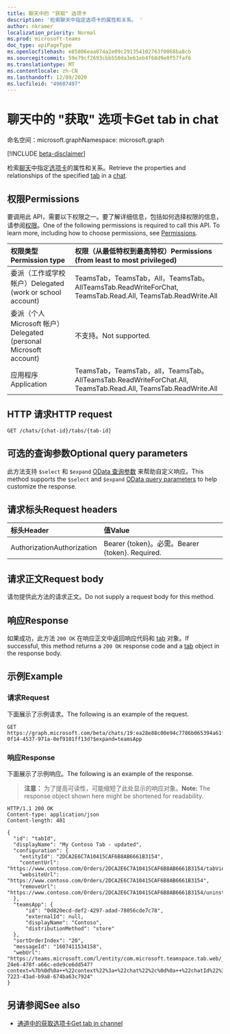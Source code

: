 ```yaml
---
title: 聊天中的 "获取" 选项卡
description: '检索聊天中指定选项卡的属性和关系。 '
author: nkramer
localization_priority: Normal
ms.prod: microsoft-teams
doc_type: apiPageType
ms.openlocfilehash: e85806eaa874a2e09c291354102763f0068ba8cb
ms.sourcegitcommit: 59e79cf2693cbb550da3e61eb4f68d9e0f57faf6
ms.translationtype: MT
ms.contentlocale: zh-CN
ms.lasthandoff: 12/09/2020
ms.locfileid: "49607497"
---
```

# <a name="get-tab-in-chat"></a><span data-ttu-id="800cf-103">聊天中的 "获取" 选项卡</span><span class="sxs-lookup"><span data-stu-id="800cf-103">Get tab in chat</span></span>

<span data-ttu-id="800cf-104">命名空间：microsoft.graph</span><span class="sxs-lookup"><span data-stu-id="800cf-104">Namespace: microsoft.graph</span></span>

[!INCLUDE [beta-disclaimer](../../includes/beta-disclaimer.md)]

<span data-ttu-id="800cf-105">检索[聊天](../resources/chat.md)中指定[选项卡](../resources/teamstab.md)的属性和关系。</span><span class="sxs-lookup"><span data-stu-id="800cf-105">Retrieve the properties and relationships of the specified [tab](../resources/teamstab.md) in a [chat](../resources/chat.md).</span></span> 

## <a name="permissions"></a><span data-ttu-id="800cf-106">权限</span><span class="sxs-lookup"><span data-stu-id="800cf-106">Permissions</span></span>
<span data-ttu-id="800cf-p101">要调用此 API，需要以下权限之一。要了解详细信息，包括如何选择权限的信息，请参阅[权限](/graph/permissions-reference)。</span><span class="sxs-lookup"><span data-stu-id="800cf-p101">One of the following permissions is required to call this API. To learn more, including how to choose permissions, see [Permissions](/graph/permissions-reference).</span></span>

|<span data-ttu-id="800cf-109">权限类型</span><span class="sxs-lookup"><span data-stu-id="800cf-109">Permission type</span></span>      | <span data-ttu-id="800cf-110">权限（从最低特权到最高特权）</span><span class="sxs-lookup"><span data-stu-id="800cf-110">Permissions (from least to most privileged)</span></span>              |
|:--------------------|:---------------------------------------------------------|
|<span data-ttu-id="800cf-111">委派（工作或学校帐户）</span><span class="sxs-lookup"><span data-stu-id="800cf-111">Delegated (work or school account)</span></span> | <span data-ttu-id="800cf-112">TeamsTab，TeamsTab，All，TeamsTab。 All</span><span class="sxs-lookup"><span data-stu-id="800cf-112">TeamsTab.ReadWriteForChat, TeamsTab.Read.All, TeamsTab.ReadWrite.All</span></span> |
|<span data-ttu-id="800cf-113">委派（个人 Microsoft 帐户）</span><span class="sxs-lookup"><span data-stu-id="800cf-113">Delegated (personal Microsoft account)</span></span> | <span data-ttu-id="800cf-114">不支持。</span><span class="sxs-lookup"><span data-stu-id="800cf-114">Not supported.</span></span>    |
|<span data-ttu-id="800cf-115">应用程序</span><span class="sxs-lookup"><span data-stu-id="800cf-115">Application</span></span> | <span data-ttu-id="800cf-116">TeamsTab，TeamsTab，all，TeamsTab。 All</span><span class="sxs-lookup"><span data-stu-id="800cf-116">TeamsTab.ReadWriteForChat.All, TeamsTab.Read.All, TeamsTab.ReadWrite.All</span></span> |


## <a name="http-request"></a><span data-ttu-id="800cf-117">HTTP 请求</span><span class="sxs-lookup"><span data-stu-id="800cf-117">HTTP request</span></span>
```http
GET /chats/{chat-id}/tabs/{tab-id}
```

## <a name="optional-query-parameters"></a><span data-ttu-id="800cf-118">可选的查询参数</span><span class="sxs-lookup"><span data-stu-id="800cf-118">Optional query parameters</span></span>

<span data-ttu-id="800cf-119">此方法支持 `$select` 和 `$expand` [OData 查询参数](/graph/query-parameters) 来帮助自定义响应。</span><span class="sxs-lookup"><span data-stu-id="800cf-119">This method supports the `$select` and `$expand` [OData query parameters](/graph/query-parameters) to help customize the response.</span></span>

## <a name="request-headers"></a><span data-ttu-id="800cf-120">请求标头</span><span class="sxs-lookup"><span data-stu-id="800cf-120">Request headers</span></span>
| <span data-ttu-id="800cf-121">标头</span><span class="sxs-lookup"><span data-stu-id="800cf-121">Header</span></span>       | <span data-ttu-id="800cf-122">值</span><span class="sxs-lookup"><span data-stu-id="800cf-122">Value</span></span> |
|:---------------|:--------|
| <span data-ttu-id="800cf-123">Authorization</span><span class="sxs-lookup"><span data-stu-id="800cf-123">Authorization</span></span>  | <span data-ttu-id="800cf-p102">Bearer {token}。必需。</span><span class="sxs-lookup"><span data-stu-id="800cf-p102">Bearer {token}. Required.</span></span>  |

## <a name="request-body"></a><span data-ttu-id="800cf-126">请求正文</span><span class="sxs-lookup"><span data-stu-id="800cf-126">Request body</span></span>
<span data-ttu-id="800cf-127">请勿提供此方法的请求正文。</span><span class="sxs-lookup"><span data-stu-id="800cf-127">Do not supply a request body for this method.</span></span>

## <a name="response"></a><span data-ttu-id="800cf-128">响应</span><span class="sxs-lookup"><span data-stu-id="800cf-128">Response</span></span>

<span data-ttu-id="800cf-129">如果成功，此方法 `200 OK` 在响应正文中返回响应代码和 [tab](../resources/teamstab.md) 对象。</span><span class="sxs-lookup"><span data-stu-id="800cf-129">If successful, this method returns a `200 OK` response code and a [tab](../resources/teamstab.md) object in the response body.</span></span>
## <a name="example"></a><span data-ttu-id="800cf-130">示例</span><span class="sxs-lookup"><span data-stu-id="800cf-130">Example</span></span>
### <a name="request"></a><span data-ttu-id="800cf-131">请求</span><span class="sxs-lookup"><span data-stu-id="800cf-131">Request</span></span>
<span data-ttu-id="800cf-132">下面展示了示例请求。</span><span class="sxs-lookup"><span data-stu-id="800cf-132">The following is an example of the request.</span></span>
<!-- {
  "blockType": "request",
  "name": "get_tab_in_chat"
}-->
```http
GET https://graph.microsoft.com/beta/chats/19:ea28e88c00e94c7786b065394a61f296@thread.v2/tabs/d731fca0-0f14-4537-971a-0ef9101ff13d?$expand=teamsApp
```
### <a name="response"></a><span data-ttu-id="800cf-133">响应</span><span class="sxs-lookup"><span data-stu-id="800cf-133">Response</span></span>
<span data-ttu-id="800cf-134">下面展示了示例响应。</span><span class="sxs-lookup"><span data-stu-id="800cf-134">The following is an example of the response.</span></span> 

><span data-ttu-id="800cf-135">**注意：** 为了提高可读性，可能缩短了此处显示的响应对象。</span><span class="sxs-lookup"><span data-stu-id="800cf-135">**Note:** The response object shown here might be shortened for readability.</span></span> 

<!-- {
  "blockType": "response",
  "truncated": true,
  "@odata.type": "microsoft.graph.teamsTab"
}
-->  

```http
HTTP/1.1 200 OK
Content-type: application/json
Content-length: 401

{
  "id": "tabId",
  "displayName": "My Contoso Tab - updated",
  "configuration": {
    "entityId": "2DCA2E6C7A10415CAF6B8AB6661B3154",
    "contentUrl": "https://www.contoso.com/Orders/2DCA2E6C7A10415CAF6B8AB6661B3154/tabView",
    "websiteUrl": "https://www.contoso.com/Orders/2DCA2E6C7A10415CAF6B8AB6661B3154",
    "removeUrl": "https://www.contoso.com/Orders/2DCA2E6C7A10415CAF6B8AB6661B3154/uninstallTab"
  },
  "teamsApp": {
      "id": "0d820ecd-def2-4297-adad-78056cde7c78",
      "externalId": null,
      "displayName": "Contoso",
      "distributionMethod": "store"
  },
  "sortOrderIndex": "20",
  "messageId": "1607411534158",
  "webUrl": "https://teams.microsoft.com/l/entity/com.microsoft.teamspace.tab.web/_djb2_msteams_prefix_193fe248-24e6-478f-a66c-ede9ce6dd547?context=%7b%0d%0a++%22context%22%3a+%22chat%22%2c%0d%0a++%22chatId%22%3a+%2219%3ad65713bc498c4a428c71ef9353e6ce20%40thread.v2%22%2c%0d%0a++%22subEntityId%22%3a+null%0d%0a%7d&tenantId=139d16b4-7223-43ad-b9a8-674ba63c7924"
}
```

## <a name="see-also"></a><span data-ttu-id="800cf-136">另请参阅</span><span class="sxs-lookup"><span data-stu-id="800cf-136">See also</span></span>

- [<span data-ttu-id="800cf-137">通道中的获取选项卡</span><span class="sxs-lookup"><span data-stu-id="800cf-137">Get tab in channel</span></span>](channel-get-tabs.md)

<!-- uuid: 8fcb5dbc-d5aa-4681-8e31-b001d5168d79
2015-10-25 14:57:30 UTC -->
<!--
{
  "type": "#page.annotation",
  "description": "Get a tab in chat",
  "keywords": "",
  "section": "documentation",
  "tocPath": "",
  "suppressions": []
}
-->


